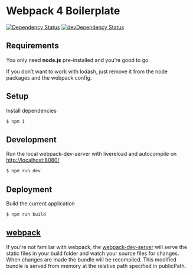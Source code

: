 Webpack 4 Boilerplate
===========

[![Dependency Status](https://david-dm.org/AdamAndSubtractThem/webpack-boilerplate.svg)](https://david-dm.org/AdamAndSubtractThem/webpack-boilerplate) 
[![devDependency Status](https://david-dm.org/AdamAndSubtractThem/webpack-boilerplate/dev-status.svg)](https://david-dm.org/AdamAndSubtractThem/webpack-boilerplate)

## Requirements
You only need <b>node.js</b> pre-installed and you’re good to go. 

If you don’t want to work with lodash, just remove it from the node packages and the webpack config.

## Setup
Install dependencies
```sh
$ npm i
```

## Development
Run the local webpack-dev-server with livereload and autocompile on [http://localhost:8080/](http://localhost:8080/)
```sh
$ npm run dev
```

## Deployment
Build the current application
```sh
$ npm run build
```

## [webpack](https://webpack.js.org/)
If you're not familiar with webpack, the [webpack-dev-server](https://webpack.js.org/configuration/dev-server/) will serve the static files in your build folder and watch your source files for changes.
When changes are made the bundle will be recompiled. This modified bundle is served from memory at the relative path specified in publicPath.

